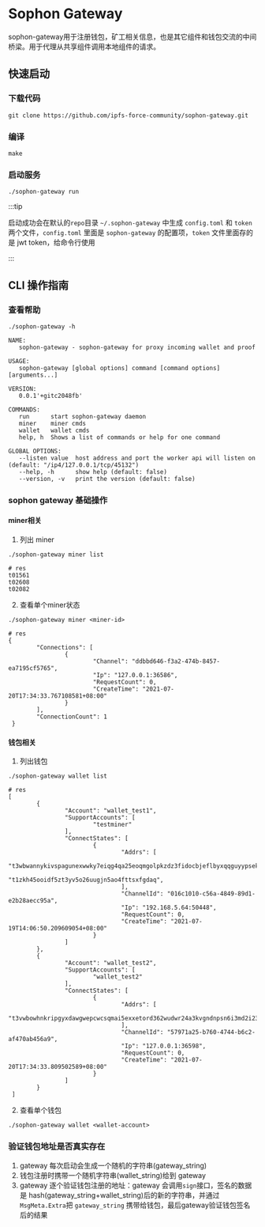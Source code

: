 # Sophon Gateway

sophon-gateway用于注册钱包，矿工相关信息，也是其它组件和钱包交流的中间桥梁。用于代理从共享组件调用本地组件的请求。

## 快速启动

### 下载代码

```shell script
git clone https://github.com/ipfs-force-community/sophon-gateway.git
```

### 编译

```shell script
make
```

### 启动服务

```shell script
./sophon-gateway run
```

:::tip

启动成功会在默认的`repo`目录 `~/.sophon-gateway` 中生成 `config.toml` 和 `token` 两个文件，`config.toml` 里面是 `sophon-gateway` 的配置项，`token` 文件里面存的是 jwt token，给命令行使用

:::

## CLI 操作指南

### 查看帮助

```shell script
./sophon-gateway -h

NAME:
   sophon-gateway - sophon-gateway for proxy incoming wallet and proof

USAGE:
   sophon-gateway [global options] command [command options] [arguments...]

VERSION:
   0.0.1'+gitc2048fb'

COMMANDS:
   run      start sophon-gateway daemon
   miner    miner cmds
   wallet   wallet cmds
   help, h  Shows a list of commands or help for one command

GLOBAL OPTIONS:
   --listen value  host address and port the worker api will listen on (default: "/ip4/127.0.0.1/tcp/45132")
   --help, -h      show help (default: false)
   --version, -v   print the version (default: false)
```

### sophon gateway 基础操作

#### miner相关

1. 列出 miner

```shell script
./sophon-gateway miner list

# res
t01561
t02608
t02082
```

2. 查看单个miner状态

```shell script
./sophon-gateway miner <miner-id>

# res
{
        "Connections": [
                {
                        "Channel": "ddbbd646-f3a2-474b-8457-ea7195cf5765",
                        "Ip": "127.0.0.1:36586",
                        "RequestCount": 0,
                        "CreateTime": "2021-07-20T17:34:33.767108581+08:00"
                }
        ],
        "ConnectionCount": 1
 }
```

#### 钱包相关

1. 列出钱包

```shell script
./sophon-gateway wallet list

# res
[
        {
                "Account": "wallet_test1",
                "SupportAccounts": [
                        "testminer"
                ],
                "ConnectStates": [
                        {
                                "Addrs": [
                                        "t3wbwannykivspagunexwwky7eiqg4qa25eoqmgolpkzdz3fidocbjeflbyxqqguyypsekyhqbkj33f657ulla",
                                        "t1zkh45ooidf5zt3yv5o26uugjn5ao4fttsxfgdaq",
                                ],
                                "ChannelId": "016c1010-c56a-4849-89d1-e2b28aecc95a",
                                "Ip": "192.168.5.64:50448",
                                "RequestCount": 0,
                                "CreateTime": "2021-07-19T14:06:50.209609054+08:00"
                        }
                ]
        },
        {
                "Account": "wallet_test2",
                "SupportAccounts": [
                        "wallet_test2"
                ],
                "ConnectStates": [
                        {
                                "Addrs": [
                                        "t3vwbowhnkripgyxdawgwepcwcsqmai5exxetord362wudwr24a3kvgndnpsn6i3md2i23cmjx3rfflvbu7gna",
                                ],
                                "ChannelId": "57971a25-b760-4744-b6c2-af470ab456a9",
                                "Ip": "127.0.0.1:36598",
                                "RequestCount": 0,
                                "CreateTime": "2021-07-20T17:34:33.809502589+08:00"
                        }
                ]
        }
 ]
```

2. 查看单个钱包

```shell script
./sophon-gateway wallet <wallet-account>
```

### 验证钱包地址是否真实存在

1. gateway 每次启动会生成一个随机的字符串(gateway_string)
2. 钱包注册时携带一个随机字符串(wallet_string)给到 gateway
3. gateway 逐个验证钱包注册的地址：gateway 会调用`sign`接口，签名的数据是 hash(gateway_string+wallet_string)后的新的字符串，并通过 `MsgMeta.Extra`把 `gateway_string` 携带给钱包，最后gateway验证钱包签名后的结果
